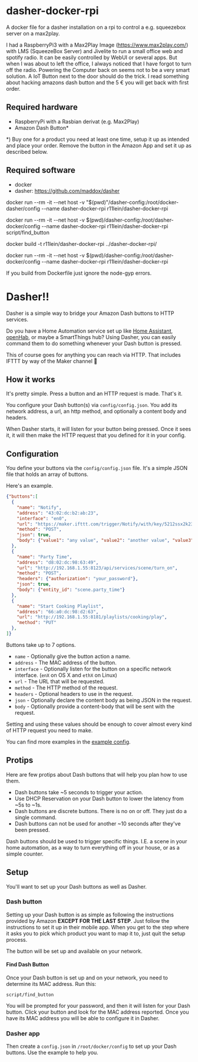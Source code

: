# dasher-docker-rpi

A docker file for a dasher installation on a rpi to control a e.g. squeezebox server on a max2play.

I had a RaspberryPi3 with a Max2Play Image (https://www.max2play.com/) with LMS (SqueezeBox Server) and Jivelite to run a small office web and spotify radio. It can be easily controlled by WebUI or several apps. But when I was about to left the office, I always noticed that I have forgot to turn off the radio. Powering the Computer back on seems not to be a very smart solution. A IoT Button next to the door should do the trick. I read something about hacking amazons dash button and the 5 € you will get back with first order.

## Required hardware

* RaspberryPi with a Rasbian derivat (e.g. Max2Play)
* Amazon Dash Button*

*) Buy one for a product you need at least one time, setup it up as intended and place your order. Remove the button in the Amazon App and set it up as described below.

## Required software

* docker
* dasher: https://github.com/maddox/dasher

docker run --rm -it --net host -v "$(pwd)"/dasher-config:/root/docker-dasher/config --name dasher-docker-rpi r11lein/dasher-docker-rpi

docker run --rm -it --net host -v $(pwd)/dasher-config:/root/dasher-docker/config --name dasher-docker-rpi r11lein/dasher-docker-rpi script/find_button

docker build -t r11lein/dasher-docker-rpi ../dasher-docker-rpi/

docker run --rm -it --net host -v $(pwd)/dasher-config:/root/dasher-docker/config --name dasher-docker-rpi r11lein/dasher-docker-rpi

If you build from Dockerfile just ignore the node-gyp errors.

# Dasher!!

Dasher is a simple way to bridge your Amazon Dash buttons to HTTP services.

Do you have a Home Automation service set up like [Home Assistant](https://home-assistant.io), [openHab](http://www.openhab.org), or
maybe a SmartThings hub? Using Dasher, you can easily command them to do
something whenever your Dash button is pressed.

This of course goes for anything you can reach via HTTP. That includes IFTTT by
way of the Maker channel :metal:

## How it works

It's pretty simple. Press a button and an HTTP request is made. That's it.

You configure your Dash button(s) via `config/config.json`. You add its network
address, a url, an http method, and optionally a content body and headers.

When Dasher starts, it will listen for your button being pressed. Once it sees
it, it will then make the HTTP request that you defined for it in your config.

## Configuration

You define your buttons via the `config/config.json` file. It's a simple JSON
file that holds an array of buttons.

Here's an example.

```json
{"buttons":[
  {
    "name": "Notify",
    "address": "43:02:dc:b2:ab:23",
    "interface": "en0",
    "url": "https://maker.ifttt.com/trigger/Notify/with/key/5212ssx2k23k2k",
    "method": "POST",
    "json": true,
    "body": {"value1": "any value", "value2": "another value", "value3": "wow, even more value"}
  },
  {
    "name": "Party Time",
    "address": "d8:02:dc:98:63:49",
    "url": "http://192.168.1.55:8123/api/services/scene/turn_on",
    "method": "POST",
    "headers": {"authorization": "your_password"},
    "json": true,
    "body": {"entity_id": "scene.party_time"}
  },
  {
    "name": "Start Cooking Playlist",
    "address": "66:a0:dc:98:d2:63",
    "url": "http://192.168.1.55:8181/playlists/cooking/play",
    "method": "PUT"
  },
]}
```

Buttons take up to 7 options.

* `name` - Optionally give the button action a name.
* `address` - The MAC address of the button.
* `interface` - Optionally listen for the button on a specific network interface. (`enX` on OS X and `ethX` on Linux)
* `url` - The URL that will be requested.
* `method` - The HTTP method of the request.
* `headers` - Optional headers to use in the request.
* `json` - Optionally declare the content body as being JSON in the request.
* `body` - Optionally provide a content-body that will be sent with the request.

Setting and using these values should be enough to cover almost every kind of
HTTP request you need to make.

You can find more examples in the [example config](/config/config.example.json).

## Protips

Here are few protips about Dash buttons that will help you plan how to use them.

* Dash buttons take ~5 seconds to trigger your action.
* Use DHCP Reservation on your Dash button to lower the latency from ~5s to ~1s.
* Dash buttons are discrete buttons. There is no on or off. They just do a
single command.
* Dash buttons can not be used for another ~10 seconds after they've been pressed.

Dash buttons should be used to trigger specific things. I.E. a scene in
your home automation, as a way to turn everything off in your house, or
as a simple counter.

## Setup

You'll want to set up your Dash buttons as well as Dasher.

### Dash button

Setting up your Dash button is as simple as following the instructions provided
by Amazon **EXCEPT FOR THE LAST STEP**. Just follow the instructions to set it
up in their mobile app. When you get to the step where it asks you to pick which
product you want to map it to, just quit the setup process.

The button will be set up and available on your network.

#### Find Dash Button

Once your Dash button is set up and on your network, you need to determine its
MAC address. Run this:

    script/find_button

You will be prompted for your password, and then it will listen for your Dash
button. Click your button and look for the MAC address reported. Once you have
its MAC address you will be able to configure it in Dasher.

### Dasher app

Then create a `config.json` in `/root/docker/config` to set up your Dash buttons. Use the
example to help you.

